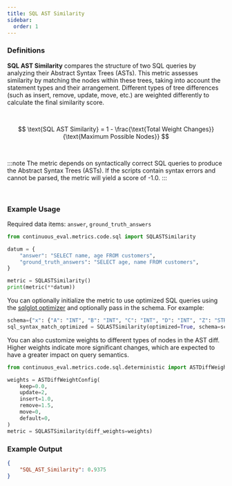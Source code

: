```yaml
---
title: SQL AST Similarity
sidebar:
  order: 1
---
```


### Definitions

**SQL AST Similarity** compares the structure of two SQL queries by analyzing their Abstract Syntax Trees (ASTs). This metric assesses similarity by matching the nodes within these trees, taking into account the statement types and their arrangement. Different types of tree differences (such as insert, remove, update, move, etc.) are weighted differently to calculate the final similarity score.

<br>

$$
\text{SQL AST Similarity} = 1 - \frac{\text{Total Weight Changes}}{\text{Maximum Possible Nodes}}
$$

<br>

:::note
The metric depends on syntactically correct SQL queries to produce the Abstract Syntax Trees (ASTs). If the scripts contain syntax errors and cannot be parsed, the metric will yield a score of -1.0.
:::

<br>

### Example Usage

Required data items: `answer`, `ground_truth_answers`

```python
from continuous_eval.metrics.code.sql import SQLASTSimilarity

datum = {
    "answer": "SELECT name, age FROM customers",
    "ground_truth_answers": "SELECT age, name FROM customers",
}

metric = SQLASTSimilarity()
print(metric(**datum))
```

You can optionally initialize the metric to use optimized SQL queries using the [sqlglot optimizer](https://github.com/tobymao/sqlglot?tab=readme-ov-file#sql-optimizer) and optionally pass in the schema. For example:

```python
schema={"x": {"A": "INT", "B": "INT", "C": "INT", "D": "INT", "Z": "STRING"}}
sql_syntax_match_optimized = SQLASTSimilarity(optimized=True, schema=schema)
```

You can also customize weights to different types of nodes in the AST diff.
Higher weights indicate more significant changes, which are expected to have a greater impact on query semantics.

```python
from continuous_eval.metrics.code.sql.deterministic import ASTDiffWeightConfig

weights = ASTDiffWeightConfig(
    keep=0.0,
    update=2,
    insert=1.0,
    remove=1.5,
    move=0,
    default=0,
)
metric = SQLASTSimilarity(diff_weights=weights)
```

### Example Output

```JSON
{
    "SQL_AST_Similarity": 0.9375
}
```
